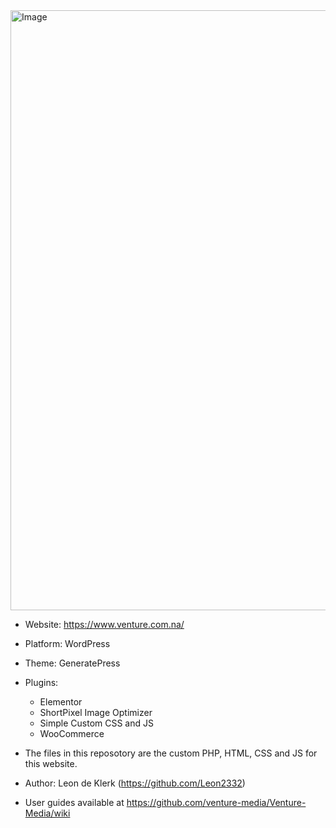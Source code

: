 <img width="1900" height="960" alt="Image" src="https://github.com/user-attachments/assets/6883fc08-249e-4249-adb9-ce594a066266" />


- Website: https://www.venture.com.na/
- Platform: WordPress
- Theme: GeneratePress
- Plugins:
    - Elementor
    - ShortPixel Image Optimizer
    - Simple Custom CSS and JS
    - WooCommerce

- The files in this reposotory are the custom PHP, HTML, CSS and JS for this website.
- Author: Leon de Klerk (https://github.com/Leon2332)
- User guides available at https://github.com/venture-media/Venture-Media/wiki
